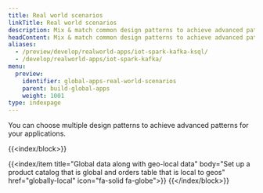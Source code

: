 ```yaml
---
title: Real world scenarios
linkTitle: Real world scenarios
description: Mix & match common design patterns to achieve advanced patterns
headContent: Mix & match common design patterns to achieve advanced patterns
aliases:
  - /preview/develop/realworld-apps/iot-spark-kafka-ksql/
  - /develop/realworld-apps/iot-spark-kafka/
menu:
  preview:
    identifier: global-apps-real-world-scenarios
    parent: build-global-apps
    weight: 1001
type: indexpage
---
```


You can choose multiple design patterns to achieve advanced patterns for your applications.

{{<index/block>}}

{{<index/item
    title="Global data along with geo-local data"
    body="Set up a product catalog that is global and orders table that is local to geos"
    href="globally-local"
    icon="fa-solid fa-globe">}}
{{</index/block>}}
